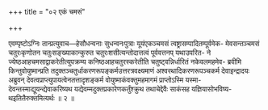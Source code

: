 +++
title = "०२ एकं चमसं"

+++

एवम्पृष्टोऽग्निः तान्प्रत्युवाच—हेसौधन्वनाः सुधन्वनःपुत्राः यूयंएकञ्चमसं त्वष्ट्रासम्पादितम्पूर्वमेक- मेवसन्तञ्चमसं चतुरःकृणोतन चतुःसङ्ख्याकान्कुरुत चतुरःशसीत्यन्तोदात्तत्वं पूर्ववत्तनप् यथाउपरित- ने ज्येष्ठआहचमसाद्वाकरेतीत्युपक्रम्य कनिष्ठआहचतुरस्करेतीति चतुष्ट्वन्निर्धारितं नकेवलमहमेव- ब्रवीमि किन्तुवोयुष्मान्प्रति तदुक्तञ्चतुर्धाकरणरूपङ्कर्मउत्तरत्रवक्ष्यमाणं अश्वरथादिकरणरूपञ्चकर्म देवाइन्द्रादयः अब्रुवन् देवत्वप्राप्त्युपायत्वेनतत्तादृशङ्कर्म वोयुष्माकंवक्तुमहमागमं प्राप्तोऽस्मि यस्मा- देवन्तस्माद्यूयन्द्येवाकरिष्यथ यद्येवम्मदुक्तप्रकारेणकर्तुंश्क्रुथ तथाचेद्देवैः साकंसह यज्ञियासोभविष्य- थइतितैरुक्तमित्यर्थः ॥ २ ॥